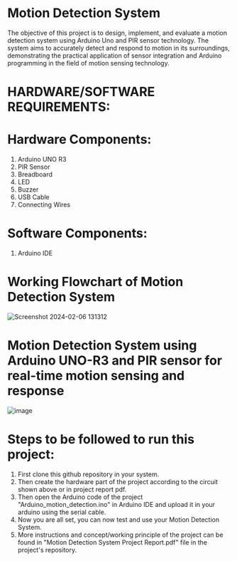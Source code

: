 # Motion Detection System

The objective of this project is to design, implement, and evaluate a motion detection system using Arduino Uno and PIR sensor technology. The system aims to accurately detect and respond to motion in its surroundings, demonstrating the practical application of sensor integration and Arduino programming in the field of motion sensing technology.

# HARDWARE/SOFTWARE REQUIREMENTS:

# Hardware Components:
1. Arduino UNO R3
2. PIR Sensor
3. Breadboard
4. LED
5. Buzzer
6. USB Cable
7. Connecting Wires

# Software Components:

1. Arduino IDE

# Working Flowchart of Motion Detection System

![Screenshot 2024-02-06 131312](https://github.com/Navdeep-J/Motion-Detection-System/assets/96953120/389a5e79-dc31-430d-9111-dce682d47e0c)

# Motion Detection System using Arduino UNO-R3 and PIR sensor for real-time motion sensing and response

![image](https://github.com/Navdeep-J/Motion-Detection-System/assets/98450290/a1605bd6-2227-402b-85b4-1aa86c5e6d14)

# Steps to be followed to run this project:

1. First clone this github repository in your system.
2. Then create the hardware part of the project according to the circuit shown above or in project report pdf.
3. Then open the Arduino code of the project "Arduino_motion_detection.ino" in Arduino IDE and upload it in your arduino using the serial cable.
4. Now you are all set, you can now test and use your Motion Detection System.
5. More instructions and concept/working principle of the project can be found in "Motion Detection System Project Report.pdf" file in the project's repository.
